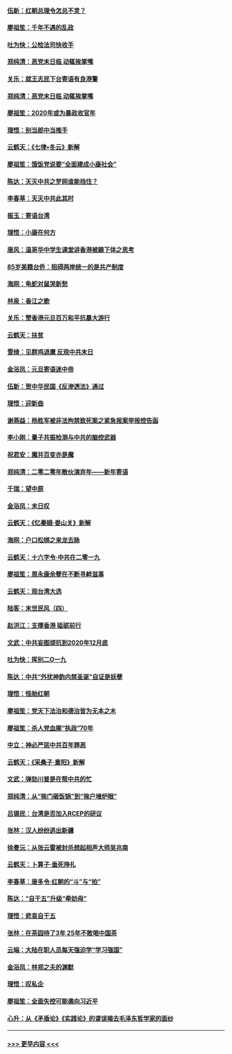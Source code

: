 #### [伍新：红朝总理令怎总不灵？](../pages/nsc993/n11770813.md?t=01062102) 
#### [廖祖笙：千年不遇的乱政](../pages/nsc993/n11770373.md?t=01062102) 
#### [吐为快：公检法司快收手](../pages/nsc993/n11770359.md?t=01062102) 
#### [郑纯清：恶党末日临 动辄挨掌嘴](../pages/nsc993/n11769912.md?t=01062102) 
#### [关乐：就王志民下台寄语有良港警](../pages/nsc993/n11769903.md?t=01062102) 
#### [郑纯清：恶党末日临 动辄挨掌嘴](../pages/nsc993/n11769356.md?t=01062102) 
#### [廖祖笙：2020年或为暴政收官年](../pages/nsc993/n11768216.md?t=01062102) 
#### [理悟：别当郎中当推手](../pages/nsc993/n11768243.md?t=01062102) 
#### [云鹤天：《七律▪冬云》新解](../pages/nsc993/n11768204.md?t=01062102) 
#### [廖祖笙：饿饭党说要“全面建成小康社会”](../pages/nsc993/n11767482.md?t=01062102) 
#### [陈达：天灭中共之罗网谁能挡住？](../pages/nsc993/n11767465.md?t=01062102) 
#### [李春草：天灭中共此其时](../pages/nsc993/n11767452.md?t=01062102) 
#### [振玉：寄语台湾](../pages/nsc993/n11767432.md?t=01062102) 
#### [理悟：小康在何方](../pages/nsc993/n11767394.md?t=01062102) 
#### [唐风：温哥华中学生课堂讲香港被踢下体之思考](../pages/nsc993/n11766848.md?t=01062102) 
#### [85岁美籍台侨：阻碍两岸统一的是共产制度](../pages/nsc993/n11765043.md?t=01062102) 
#### [海网：龟蛇对鼠哭新愁](../pages/nsc993/n11764895.md?t=01062102) 
#### [林泉：香江之歌](../pages/nsc993/n11764415.md?t=01062102) 
#### [关乐：赞香港元旦百万和平抗暴大游行](../pages/nsc993/n11764382.md?t=01062102) 
#### [云鹤天：扶贫](../pages/nsc993/n11764245.md?t=01062102) 
#### [雪绮：见群鸡退鹰  反观中共末日](../pages/nsc993/n11762112.md?t=01062102) 
#### [金浴凤：元旦寄语迷中帝](../pages/nsc993/n11761788.md?t=01062102) 
#### [伍新：贺中华民国《反渗透法》通过](../pages/nsc993/n11761994.md?t=01062102) 
#### [理悟：迎新曲](../pages/nsc993/n11761152.md?t=01062102) 
#### [谢燕益：杨胜军被非法拘禁致死案之紧急报案举报控告函](../pages/nsc993/n11756134.md?t=01062102) 
#### [李小刚：量子共振检测与中共的脑控武器](../pages/nsc993/n11754518.md?t=01062102) 
#### [祝君安：魔共百变亦是魔](../pages/nsc993/n11754469.md?t=01062102) 
#### [郑纯清：二零二零年散伙演弃年——新年寄语](../pages/nsc993/n11754195.md?t=01062102) 
#### [千瑞：望中原](../pages/nsc993/n11754159.md?t=01062102) 
#### [金浴凤：末日叹](../pages/nsc993/n11752359.md?t=01062102) 
#### [云鹤天：《忆秦娥‧娄山关》新解](../pages/nsc993/n11752348.md?t=01062102) 
#### [海网：户口松绑之来龙去脉](../pages/nsc993/n11752328.md?t=01062102) 
#### [云鹤天：十六字令‧中共在二零一九](../pages/nsc993/n11752305.md?t=01062102) 
#### [廖祖笙：周永康余孽在不断寻衅滋事](../pages/nsc993/n11751013.md?t=01062102) 
#### [云鹤天：观台湾大选](../pages/nsc993/n11751007.md?t=01062102) 
#### [陆客：末世民风（四）](../pages/nsc993/n11749203.md?t=01062102) 
#### [赵洪江：支撑香港 砥砺前行](../pages/nsc993/n11748482.md?t=01062102) 
#### [文武：中共妄图顽抗到2020年12月底](../pages/nsc993/n11748446.md?t=01062102) 
#### [吐为快：挥别二O一九](../pages/nsc993/n11748411.md?t=01062102) 
#### [陈达：中共“外扰神韵内禁圣诞”自证是妖孽](../pages/nsc993/n11748226.md?t=01062102) 
#### [理悟：怪胎红朝](../pages/nsc993/n11748206.md?t=01062102) 
#### [廖祖笙：党天下法治和德治皆为无本之木](../pages/nsc993/n11748135.md?t=01062102) 
#### [廖祖笙：杀人党血腥“执政”70年](../pages/nsc993/n11745144.md?t=01062102) 
#### [中立：神必严惩中共百年罪恶](../pages/nsc993/n11744970.md?t=01062102) 
#### [云鹤天：《采桑子‧重阳》新解](../pages/nsc993/n11744948.md?t=01062102) 
#### [文武：弹劾川普是在帮中共的忙](../pages/nsc993/n11744758.md?t=01062102) 
#### [郑纯清：从“挨门砸饭锅”到“挨户堵炉眼”](../pages/nsc993/n11744745.md?t=01062102) 
#### [吕锡民：台湾是否加入RCEP的研议](../pages/nsc993/n11744701.md?t=01062102) 
#### [张林：汉人纷纷逃出新疆](../pages/nsc993/n11743530.md?t=01062102) 
#### [徐曼沅：从张云雷被封杀想起相声大师吴兆南](../pages/nsc993/n11741816.md?t=01062102) 
#### [云鹤天：卜算子‧垂死挣扎](../pages/nsc993/n11739956.md?t=01062102) 
#### [李春草：唐多令‧红朝的“斗”与“拍”](../pages/nsc993/n11739830.md?t=01062102) 
#### [陈达：“自干五”升级“牵妨母”](../pages/nsc993/n11739724.md?t=01062102) 
#### [理悟：悲哀自干五](../pages/nsc993/n11739547.md?t=01062102) 
#### [张林：在茶园待了3年 25年不敢喝中国茶](../pages/nsc993/n11739240.md?t=01062102) 
#### [云端：大陆在职人员每天强迫学“学习强国”](../pages/nsc993/n11738735.md?t=01062102) 
#### [金浴凤：林郑之夫的渊默](../pages/nsc993/n11737735.md?t=01062102) 
#### [理悟：叹私企](../pages/nsc993/n11737715.md?t=01062102) 
#### [廖祖笙：全面失控可能袭向习近平](../pages/nsc993/n11737704.md?t=01062102) 
#### [心升：从《矛盾论》《实践论》的谬误揭去毛泽东哲学家的面纱](../pages/nsc993/n11736962.md?t=01062102) 

----
#### [ >>> 更早内容 <<< ](../indexes/nsc993-earlier.md)
